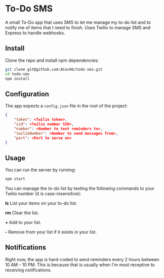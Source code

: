 # To-Do SMS

A small To-Do app that uses SMS to let me manage my to-do list and to notify me of items that I need to finish. Uses Twilio to manage SMS and Express to handle webhooks.

## Install

Clone the repo and install npm dependencies:

```bash
git clone git@github.com:ACov96/todo-sms.git
cd todo-sms
npm install
```

## Configuration

The app expects a `config.json` file in the root of the project:

```json
{
    "token": <Twilio token>,
    "sid": <Twilio number SID>,
    "number": <Number to text reminders to>,
    "twilioNumber": <Number to send messages from>,
    "port": <Port to serve on>
}
```

## Usage

You can run the server by running:

```bash
npm start
```

You can manage the to-do list by texting the following commands to your Twilio number (it is case-insensitive):

**ls**
List your items on your to-do list.

**rm**
Clear the list.

**+ <item>**
Add <item> to your list.

**- <item>**
Remove <item> from your list if it exists in your list.

## Notifications

Right now, the app is hard-coded to send reminders every 2 hours between 10 AM - 10 PM. This is because that is usually when I'm most receptive to receiving notifications.
